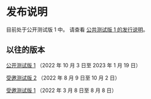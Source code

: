 # 发布说明

目前处于公开测试版 1 中。 请查看 [公共测试版 1 的发行说明](public-beta-1)。

## 以往的版本

[公开测试版 1](public-beta-1) （2022 年 10 月 3 日至 2023 年 1 月 19 日）

[受邀测试版 2](private-beta-2) （2022 年 8 月 9 日至 10 月 2 日）

[受邀测试版 1](private-beta-1) （2022 年 3 月 8 日至 8 月 8 日）

